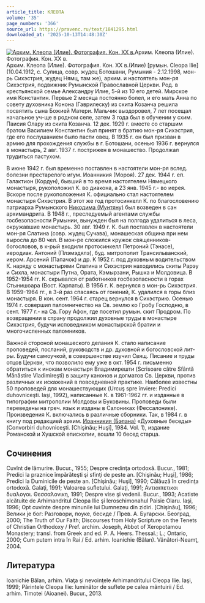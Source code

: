 ```yaml
---
article_title: КЛЕОПА
volume: '35'
page_numbers: '366'
source_url: https://pravenc.ru/text/1841295.html
downloaded_at: '2025-10-13T14:48:30Z'
---
```


[![Архим. Клеопа (Илие). Фотография. Кон. ХХ в.](https://pravenc.ru/data/2015/03/18/1234039141/i200.jpg "Кликните для увеличения картинки")](https://pravenc.ru/data/2015/03/18/1234039141/i400.jpg)Архим. Клеопа (Илие). Фотография. Кон. ХХ в.  
Архим. Клеопа (Илие). Фотография. Кон. ХХ в.(Илие) [румын. Cleopa Ilie] (10.04.1912, с. Сулица, совр. жудец Ботошани, Румыния - 2.12.1998, мон-рь Сихэстрия, жудец Нямц, там же), архим. и настоятель мон-ря Сихэстрия, подвижник Румынской Православной Церкви. Род. в крестьянской семье Александру Илие, 5-й из 10 его детей. Мирское имя Константин. Первые 2 месяца постоянно болел, и его мать Анна по совету духовника Конона (Гаврилеску) из скита Козанча решила посвятить сына Божией Матери. Мальчик выздоровел, 7 лет посещал начальное уч-ще в родном селе, затем 3 года был в обучении у схим. Паисия Олару из скита Козанча. 12 дек. 1929 г. вместе со старшим братом Василием Константин был принят в братию мон-ря Сихэстрия, где его послушанием было пасти овец. В 1935 г. он был призван в армию для прохождения службы в г. Ботошани, осенью 1936 г. вернулся в монастырь, 2 авг. 1937 г. пострижен в монашество. Продолжал трудиться пастухом.

В июне 1942 г. был временно поставлен в настоятели мон-ря вслед. болезни престарелого игум. Иоанникия (Мороя). 27 дек. 1944 г. еп. Галактион (Кордун), бывший в то время настоятелем Нямецкого монастыря, рукоположил К. во диакона, а 23 янв. 1945 г.- во иерея. Вскоре после рукоположения К. официально стал настоятелем монастыря Сихэстрия. В этот же год протосинкелл К. по благословению патриарха Румынского [Никодима (Мунтяну)](https://pravenc.ru/text/Никодим.html) был возведен в сан архимандрита. В 1948 г., преследуемый агентами службы госбезопасности Румынии, вынужден был на полгода удалиться в леса, окружавшие монастырь. 30 авг. 1949 г. К. был поставлен в настоятели мон-ря Слатина (совр. жудец Сучава), монашеская община при нем выросла до 80 чел. В мон-ре сложился кружок священников-богословов, в к-рый входили протосинкелл Петроний (Тэнасе), иеродиак. Антоний (Плэмэдялэ), буд. митрополит Трансильванский, иером. Арсений (Папачок) и др. К 1952 г. под духовным водительством К. наряду с монастырями Слатина и Сихэстрия находились скиты Рарэу и Сихла, монастыри Путна, Ората, Кэмырзани, Рышка и Молдовица. В 1952-1954 гг. К. скрывался от работников госбезопасности в горах Стынишоара (Вост. Карпаты). В 1956 г. К. вернулся в мон-рь Сихэстрия. В 1959-1964 гг., в 3-й раз спасаясь от гонений, К. удалился в горы близ монастыря. В кон. сент. 1964 г. старец вернулся в Сихэстрию. Осенью 1974 г. совершил паломничество на Св. землю ко Гробу Господню, в сент. 1977 г.- на Св. Гору Афон, где посетил румын. скит Продром. По возвращении в страну продолжил духовные труды в монастыре Сихэстрия, будучи исповедником монастырской братии и многочисленных паломников.

Важной стороной монашеского делания К. стало написание проповедей, посланий, руководств и др. духовной и богословской лит-ры. Будучи самоучкой, в совершенстве изучил Свящ. Писание и труды отцов Церкви, что позволило ему уже в окт. 1954 г. письменно обратиться к инокам монастыря Владимирешти (Scrisoare câtre Sfântă Mănăstire Vladimireşti) в защиту канонов и догматов Св. Церкви, против различных их искажений в повседневной практике. Наиболее известны 50 проповедей для монашествующих (Urcuş spre înviere: Predici duhovniceşti. Iaşi, 1992), написанные К. в 1961-1962 гг. и изданные в типографии митрополии Молдовы и Буковины. Проповеди были переведены на греч. язык и изданы в Салониках (Фессалонике). Произведения К. включались в различные сборники. Так, в 1984 г. в книгу под редакцией архим. [Иоанникия (Бэлана)](<https://pravenc.ru/text/Иоанникия (Бэлана).html>) «Духовные беседы» (Convorbiri duhovniceşti. [Chişinău; Huşi], 1984. Vol. 1), издание Романской и Хушской епископии, вошли 10 бесед старца.

## Сочинения

Cuvînt de lămurire. Bucur., 1955; Despre credinţa ortodoxă. Bucur., 1981; Predici la praznice împărăteşti şi sfinţi de peste an. [Chişinău; Huşi], 1986; Predici la Duminicile de peste an. [Chişinău; Huşi], 1990; Călăuză în credinţa ortodoxă. Galaţi, 1991; Valoarea sufletului. Galaţi, 1991; Αντιαιπετικοι δυαλογοι. Θεσσαλονικη, 1991; Despre vise şi vedenii. Bucur., 1993; Acatiste alcătuite de Arhimandritul Cleopa Ilie şi Ieroschimonahul Paisie Olaru. Iaşi, 1996; Opt cuvinte despre minunile lui Dumnezeu din zidiri. [Chişinău], 1996; Велики jе бог: Pазговори, поуке, бесиде / Прев. А. Бугарски. Београд, 2000; The Truth of Our Faith; Discourses from Holy Scripture on the Tenets of Christian Orthodoxy / Pref. archim. Joseph, Abbot of Xeropotamou Monastery; transl. from Greek and ed. P. A. Heers. Thessal.; L.; Ontario, 2000; Cum putem intra în Rai / Ed. arhim. Ioanichie (Bălan). Vânători-Neamţ, 2004.

## Литература

Ioanichie Bălan, arhim. Viaţa şi nevoinţele Arhimandritului Cleopa Ilie. Iaşi, 1999; Părintele Cleopa Ilie: luminător de suflete pe calea mântuirii / Ed. arhim. Timotei (Aioanei). Bucur., 2013.
